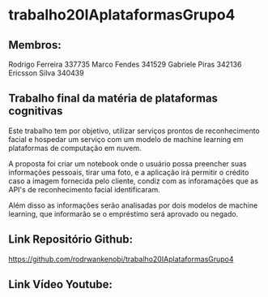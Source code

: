 # trabalho20IAplataformasGrupo4

## Membros:
Rodrigo Ferreira 337735
Marco Fendes 341529
Gabriele Piras 342136
Ericsson Silva 340439

## Trabalho final da matéria de plataformas cognitivas

Este trabalho tem por objetivo, utilizar serviços prontos de reconhecimento facial e hospedar um serviço com um modelo de machine learning em plataformas de computação em nuvem.

A proposta foi criar um notebook onde o usuário possa preencher suas informações pessoais, tirar uma foto, e a aplicação irá permitir o crédito caso a imagem fornecida pelo cliente, condiz com as inforamações que as API's de reconhecimento facial identificaram.

Além disso as informações serão analisadas por dois modelos de machine learning, que informarão se o empréstimo será aprovado ou negado.

## Link Repositório Github:

https://github.com/rodrwankenobi/trabalho20IAplataformasGrupo4

## Link Vídeo Youtube:

